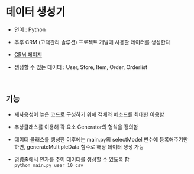 # 데이터 생성기

* 언어 : Python

* 추후 CRM (고객관리 솔루션) 프로젝트 개발에 사용할 데이터를 생성한다
* [CRM 페이지](https://github.com/sangeun99/crm-page.git) 

* 생성할 수 있는 데이터 : User, Store, Item, Order, Orderlist

<br/>

## 기능

* 재사용성이 높은 코드로 구성하기 위해 객체와 메소드를 최대한 이용함

* 추상클래스를 이용해 각 요소 Generator의 형식을 정의함

* 데이터 클래스를 생성한 이후에는 main.py의 selectModel 변수에 등록해주기만 하면, generateMultipleData 함수로 해당 데이터 생성 가능

* 명령줄에서 인자를 주어 데이터를 생성할 수 있도록 함<br/>
```python main.py user 10 csv```
